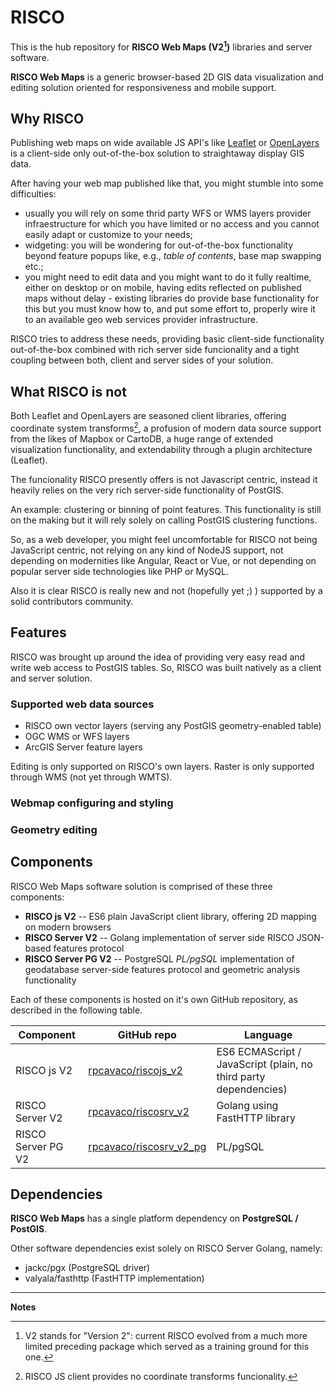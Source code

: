# RISCO

This is the hub repository for **RISCO Web Maps (V2[^1])** libraries and server software.

**RISCO Web Maps** is a generic browser-based 2D GIS data visualization and editing solution oriented for responsiveness and mobile support.

## Why RISCO

Publishing web maps on wide available JS API's like [Leaflet](https://leafletjs.com/) or [OpenLayers](https://openlayers.org/) is a client-side only out-of-the-box solution to straightaway display GIS data.

After having your web map published like that, you might stumble into some difficulties:
- usually you will rely on some thrid party WFS or WMS layers provider infraestructure for which you have limited or no access and you cannot easily adapt or customize to your needs;
- widgeting: you will be wondering for out-of-the-box functionality beyond feature popups like, e.g., *table of contents*, base map swapping etc.;
- you might need to edit data and you might want to do it fully realtime, either on desktop or on mobile, having edits reflected on published maps without delay - existing libraries do provide base functionality for this but you must know how to, and put some effort to, properly wire it to an available geo web services provider infrastructure.

RISCO tries to address these needs, providing basic client-side functionality out-of-the-box combined with rich server side funcionality and a tight coupling between both, client and server sides of your solution.

## What RISCO is not 

Both Leaflet and OpenLayers are seasoned client libraries, offering coordinate system transforms[^2], a profusion of modern data source support from the likes of Mapbox or CartoDB, a huge range of extended visualization functionality, and extendability through a plugin architecture (Leaflet).

The funcionality RISCO presently offers is not Javascript centric, instead it heavily relies on the very rich server-side functionality of PostGIS.

An example: clustering or binning of point features. This functionality is still on the making but it will rely solely on calling PostGIS clustering functions.

So, as a web developer, you might feel uncomfortable for RISCO not being JavaScript centric, not relying on any kind of NodeJS support, not depending on modernities like Angular, React or Vue, or not depending on popular server side technologies like PHP or MySQL.

Also it is clear RISCO is really new and not (hopefully yet ;) ) supported by a solid contributors community.

## Features

RISCO was brought up around the idea of providing very easy read and write web access to PostGIS tables. So, RISCO was built natively as a client and server solution.

### Supported web data sources

- RISCO own vector layers (serving any PostGIS geometry-enabled table)
- OGC WMS or WFS layers
- ArcGIS Server feature layers

Editing is only supported on RISCO's own layers. 
Raster is only supported through WMS (not yet through WMTS).


### Webmap configuring and styling


### Geometry editing

## Components

RISCO Web Maps software solution is comprised of these three components:

- **RISCO js V2** -- ES6 plain JavaScript client library, offering 2D mapping on modern browsers
- **RISCO Server V2** -- Golang implementation of server side RISCO JSON-based features protocol
- **RISCO Server PG V2** -- PostgreSQL *PL/pgSQL* implementation of geodatabase server-side features protocol and geometric analysis functionality  

Each of these components is hosted on it's own GitHub repository, as described in the following table.

| Component | GitHub repo | Language |
| --- | --- | --- |
| RISCO js V2 | [rpcavaco/riscojs_v2](https://github.com/rpcavaco/riscojs_v2) | ES6 ECMAScript / JavaScript (plain, no third party dependencies) |
| RISCO Server V2 | [rpcavaco/riscosrv_v2](https://github.com/rpcavaco/riscosrv_v2) | Golang using FastHTTP library |
| RISCO Server PG V2 | [rpcavaco/riscosrv_v2_pg](https://github.com/rpcavaco/riscosrv_v2_pg) | PL/pgSQL |


## Dependencies

**RISCO Web Maps** has a single platform dependency on **PostgreSQL / PostGIS**. 

Other software dependencies exist solely on RISCO Server Golang, namely:

- jackc/pgx (PostgreSQL driver)
- valyala/fasthttp (FastHTTP implementation)


-----

**Notes**

[^1]: V2 stands for "Version 2": current RISCO evolved from a much more limited preceding package which served as a training ground for this one.

[^2]: RISCO JS client provides no coordinate transforms funcionality.